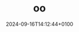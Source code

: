 ---
date: 2024-09-16T14:12:44+0100
description: 园界
title: oo
type: gallery
weight: 1
params:
  theme: dark
---